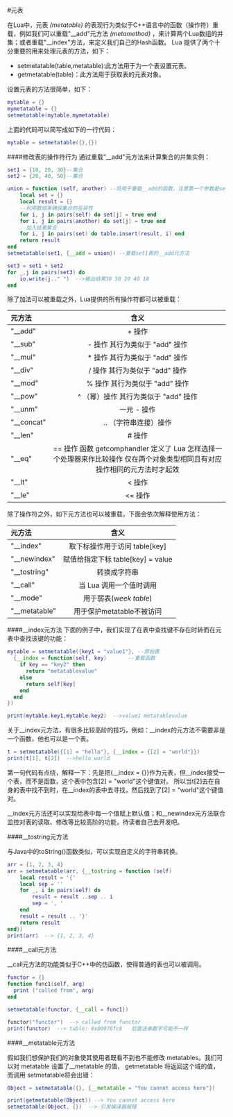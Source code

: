 #元表

在Lua中，元表 *(metatable)* 的表现行为类似于C++语言中的函数（操作符）重载，例如我们可以重载"\_\_add"元方法 *(metamethod)* ，来计算两个Lua数组的并集；或者重载"\_\_index"方法，来定义我们自己的Hash函数。
Lua 提供了两个十分重要的用来处理元表的方法，如下：

- setmetatable(table,metatable):此方法用于为一个表设置元表。
- getmetatable(table)：此方法用于获取表的元表对象。

设置元表的方法很简单，如下：

```lua
mytable = {}
mymetatable = {}
setmetatable(mytable,mymetatable)
```
上面的代码可以简写成如下的一行代码：
```lua
mytable = setmetatable({},{})
```

####修改表的操作符行为
通过重载"\_\_add"元方法来计算集合的并集实例：

```lua
set1 = {10, 20, 30}--集合
set2 = {20, 40, 50}--集合

union = function (self, another) --将用于重载__add的函数，注意第一个参数是self
	local set = {}
	local result = {}
	--利用数组来确保集合的互异性
	for i, j in pairs(self) do set[j] = true end
	for i, j in pairs(another) do set[j] = true end
	--加入结果集合
	for i, j in pairs(set) do table.insert(result, i) end
	return result
end
setmetatable(set1, {__add = union}) --重载set1表的__add元方法

set3 = set1 + set2
for _,j in pairs(set3) do
	io.write(j.." ")  -->输出结果30 50 20 40 10
end
```
除了加法可以被重载之外，Lua提供的所有操作符都可以被重载：

| 元方法 | 含义 |
|:--|:--:|
|"__add"| + 操作|
|"__sub"| - 操作 其行为类似于 "add" 操作|
|"__mul"| * 操作 其行为类似于 "add" 操作|
|"__div"| / 操作 其行为类似于 "add" 操作|
|"__mod"| % 操作 其行为类似于 "add" 操作|
|"__pow"| ^ （幂）操作 其行为类似于 "add" 操作|
|"__unm"| 一元 - 操作|
|"__concat"| .. （字符串连接）操作|
|"__len"| # 操作|
|"__eq"| == 操作 函数 getcomphandler 定义了 Lua 怎样选择一个处理器来作比较操作 仅在两个对象类型相同且有对应操作相同的元方法时才起效|
|"__lt"| < 操作|
|"__le"| <= 操作|


除了操作符之外，如下元方法也可以被重载，下面会依次解释使用方法：

| 元方法 | 含义 |
|:--|:--:|
|"__index"| 取下标操作用于访问 table[key] |
|"__newindex"| 赋值给指定下标 table[key] = value |
|"__tostring"| 转换成字符串 |
|"__call"| 当 Lua 调用一个值时调用|
|"__mode"| 用于弱表(*week table*) |
|"__metatable"| 用于保护metatable不被访问 |

####\_\_index元方法
下面的例子中，我们实现了在表中查找键不存在时转而在元表中查找该键的功能：

```lua
mytable = setmetatable({key1 = "value1"}, --原始表
  {__index = function(self, key)       --重载函数
    if key == "key2" then
      return "metatablevalue"
    else
      return self[key]
    end
  end
})

print(mytable.key1,mytable.key2)  -->value1 metatablevalue
```

关于\_\_index元方法，有很多比较高阶的技巧，例如：\_\_index的元方法不需要非是一个函数，他也可以是一个表。

```lua
t = setmetatable({[1] = "hello"}, {__index = {[2] = "world"}})
print(t[1], t[2])  -->hello world
```

第一句代码有点绕，解释一下：先是把{\_\_index = {}}作为元表，但\_\_index接受一个表，而不是函数，这个表中包含[2] = "world"这个键值对。
所以当t[2]去在自身的表中找不到时，在\_\_index的表中去寻找，然后找到了[2] = "world"这个键值对。

\_\_index元方法还可以实现给表中每一个值赋上默认值；和\_\_newindex元方法联合监控对表的读取、修改等比较高阶的功能，待读者自己去开发吧。

####\_\_tostring元方法

与Java中的toString()函数类似，可以实现自定义的字符串转换。

```lua
arr = {1, 2, 3, 4}
arr = setmetatable(arr, {__tostring = function (self)
	local result = '{'
	local sep = ''
	for _, i in pairs(self) do
		result = result ..sep .. i
		sep = ', '
	end
	result = result .. '}'
	return result
end})
print(arr)  --> {1, 2, 3, 4}
```

####\_\_call元方法

\_\_call元方法的功能类似于C++中的仿函数，使得普通的表也可以被调用。

```lua
functor = {}
function func1(self, arg)
  print ("called from", arg)
end

setmetatable(functor, {__call = func1})

functor("functor")  --> called from functor
print(functor)  --> table: 0x00076fc8   后面这串数字可能不一样
```

####\_\_metatable元方法

假如我们想保护我们的对象使其使用者既看不到也不能修改 metatables。我们可以对 metatable 设置了\_\_metatable 的值， getmetatable 将返回这个域的值， 而调用 setmetatable将会出错：

```lua
Object = setmetatable({}, {__metatable = "You cannot access here"})

print(getmetatable(Object)) --> You cannot access here
setmetatable(Object, {})  --> 引发编译器报错
```
